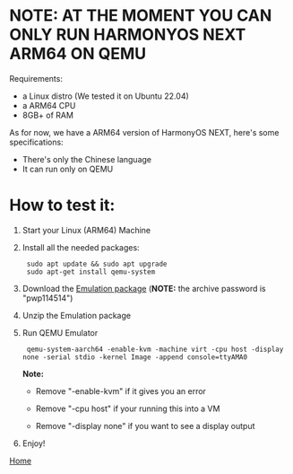 # NOTE: AT THE MOMENT YOU CAN ONLY RUN HARMONYOS NEXT ARM64 ON QEMU
Requirements:
- a Linux distro (We tested it on Ubuntu 22.04)
- a ARM64 CPU
- 8GB+ of RAM

As for now, we have a ARM64 version of HarmonyOS NEXT, here's some specifications:
- There's only the Chinese language
- It can run only on QEMU

# How to test it:

1) Start your Linux (ARM64) Machine

3) Install all the needed packages:
   ```
    sudo apt update && sudo apt upgrade
    sudo apt-get install qemu-system
   ```

4) Download the [Emulation package](https://devuploads.com/vddyjezw9v4j) (**NOTE:** the archive password is "pwp114514")

5) Unzip the Emulation package

6) Run QEMU Emulator
   ```
    qemu-system-aarch64 -enable-kvm -machine virt -cpu host -display none -serial stdio -kernel Image -append console=ttyAMA0
   ```
   **Note:**
     - Remove "-enable-kvm" if it gives you an error
     
     - Remove "-cpu host" if your running this into a VM
     
     - Remove "-display none" if you want to see a display output
 
7) Enjoy!

[Home](https://ryzenstechdev.github.io/LibHMOS-NEXT/)

